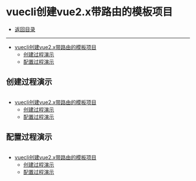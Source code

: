 # vuecli创建vue2.x带路由的模板项目

- [返回目录](./README.md)

---
- [vuecli创建vue2.x带路由的模板项目](#vuecli创建vue2x带路由的模板项目)
  - [创建过程演示](#创建过程演示)
  - [配置过程演示](#配置过程演示)

## 创建过程演示

<section class="img-flex-box" >
  <section><img  src="../../images/webfront/vuecli/vuecli-0014.png" alt=""></section>
  <section><img  src="../../images/webfront/vuecli/vuecli-0015.png" alt=""></section>
  <section><img  src="../../images/webfront/vuecli/vuecli-0016.png" alt=""></section>
  <section><img  src="../../images/webfront/vuecli/vuecli-0017.png" alt=""></section>
  <section><img  src="../../images/webfront/vuecli/vuecli-0018.png" alt=""></section>
  <section><img  src="../../images/webfront/vuecli/vuecli-0019.png" alt=""></section>
  <section><img  src="../../images/webfront/vuecli/vuecli-0020.png" alt=""></section>
  <section><img  src="../../images/webfront/vuecli/vuecli-0021.png" alt=""></section>
  <section><img  src="../../images/webfront/vuecli/vuecli-0022.png" alt=""></section>
  <section><img  src="../../images/webfront/vuecli/vuecli-0023.png" alt=""></section>
  <section><img  src="../../images/webfront/vuecli/vuecli-0024.png" alt=""></section>
</section>

- [vuecli创建vue2.x带路由的模板项目](#vuecli创建vue2x带路由的模板项目)
  - [创建过程演示](#创建过程演示)
  - [配置过程演示](#配置过程演示)

## 配置过程演示

<section class="img-flex-box" >
  <section><img  src="../../images/webfront/vuecli/vuecli-0024.png" alt=""></section>
  <section><img  src="../../images/webfront/vuecli/vuecli-0025.png" alt=""></section>
  <section><img  src="../../images/webfront/vuecli/vuecli-0026.png" alt=""></section>
  <section><img  src="../../images/webfront/vuecli/vuecli-0027.png" alt=""></section>
  <section><img  src="../../images/webfront/vuecli/vuecli-0028.png" alt=""></section>
  <section><img  src="../../images/webfront/vuecli/vuecli-0029.png" alt=""></section>
  <section><img  src="../../images/webfront/vuecli/vuecli-0030.png" alt=""></section>
  <section><img  src="../../images/webfront/vuecli/vuecli-0031.png" alt=""></section>
  <section><img  src="../../images/webfront/vuecli/vuecli-0032.png" alt=""></section>
  <section><img  src="../../images/webfront/vuecli/vuecli-0033.png" alt=""></section>
  <section><img  src="../../images/webfront/vuecli/vuecli-0034.png" alt=""></section>
  <section><img  src="../../images/webfront/vuecli/vuecli-0035.png" alt=""></section>
  <section><img  src="../../images/webfront/vuecli/vuecli-0036.png" alt=""></section>
  <section><img  src="../../images/webfront/vuecli/vuecli-0037.png" alt=""></section>
  <section><img  src="../../images/webfront/vuecli/vuecli-0038.png" alt=""></section>
  <section><img  src="../../images/webfront/vuecli/vuecli-0039.png" alt=""></section>
  <section><img  src="../../images/webfront/vuecli/vuecli-0040.png" alt=""></section>
  <section><img  src="../../images/webfront/vuecli/vuecli-0041.png" alt=""></section>
</section>

- [vuecli创建vue2.x带路由的模板项目](#vuecli创建vue2x带路由的模板项目)
  - [创建过程演示](#创建过程演示)
  - [配置过程演示](#配置过程演示)

<!-- js处理背景和css样式 -->
<script type="module" src="https://huhuiyu.top/js/github.js"></script>
